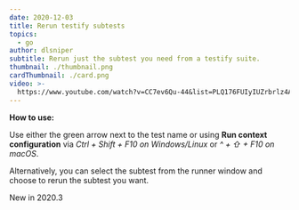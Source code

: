 ```yaml
---
date: 2020-12-03
title: Rerun testify subtests
topics:
  - go
author: dlsniper
subtitle: Rerun just the subtest you need from a testify suite.
thumbnail: ./thumbnail.png
cardThumbnail: ./card.png
video: >-
  https://www.youtube.com/watch?v=CC7ev6Qu-44&list=PLQ176FUIyIUZrbrlz4AY1V8VzBJKZyVlW&index=116
---
```

**How to use:**

Use either the green arrow next to the test name or using **Run context configuration** via _Ctrl + Shift + F10 on Windows/Linux_ or _^ + ⇧ + F10 on macOS_.

Alternatively, you can select the subtest from the runner window and choose to rerun the subtest you want.

<span class="tag is-rounded">New in 2020.3</span>

